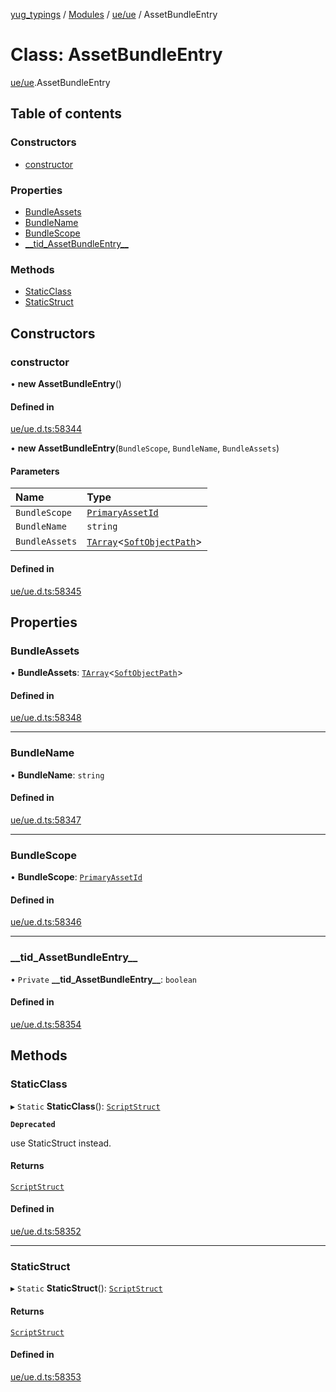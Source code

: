 [yug_typings](../README.md) / [Modules](../modules.md) / [ue/ue](../modules/ue_ue.md) / AssetBundleEntry

# Class: AssetBundleEntry

[ue/ue](../modules/ue_ue.md).AssetBundleEntry

## Table of contents

### Constructors

- [constructor](ue_ue.AssetBundleEntry.md#constructor)

### Properties

- [BundleAssets](ue_ue.AssetBundleEntry.md#bundleassets)
- [BundleName](ue_ue.AssetBundleEntry.md#bundlename)
- [BundleScope](ue_ue.AssetBundleEntry.md#bundlescope)
- [\_\_tid\_AssetBundleEntry\_\_](ue_ue.AssetBundleEntry.md#__tid_assetbundleentry__)

### Methods

- [StaticClass](ue_ue.AssetBundleEntry.md#staticclass)
- [StaticStruct](ue_ue.AssetBundleEntry.md#staticstruct)

## Constructors

### constructor

• **new AssetBundleEntry**()

#### Defined in

[ue/ue.d.ts:58344](https://github.com/YugMetaverse/yug_typings/blob/25cad34/ue/ue.d.ts#L58344)

• **new AssetBundleEntry**(`BundleScope`, `BundleName`, `BundleAssets`)

#### Parameters

| Name | Type |
| :------ | :------ |
| `BundleScope` | [`PrimaryAssetId`](ue_ue.PrimaryAssetId.md) |
| `BundleName` | `string` |
| `BundleAssets` | [`TArray`](../interfaces/ue_puerts.TArray.md)<[`SoftObjectPath`](ue_ue.SoftObjectPath.md)\> |

#### Defined in

[ue/ue.d.ts:58345](https://github.com/YugMetaverse/yug_typings/blob/25cad34/ue/ue.d.ts#L58345)

## Properties

### BundleAssets

• **BundleAssets**: [`TArray`](../interfaces/ue_puerts.TArray.md)<[`SoftObjectPath`](ue_ue.SoftObjectPath.md)\>

#### Defined in

[ue/ue.d.ts:58348](https://github.com/YugMetaverse/yug_typings/blob/25cad34/ue/ue.d.ts#L58348)

___

### BundleName

• **BundleName**: `string`

#### Defined in

[ue/ue.d.ts:58347](https://github.com/YugMetaverse/yug_typings/blob/25cad34/ue/ue.d.ts#L58347)

___

### BundleScope

• **BundleScope**: [`PrimaryAssetId`](ue_ue.PrimaryAssetId.md)

#### Defined in

[ue/ue.d.ts:58346](https://github.com/YugMetaverse/yug_typings/blob/25cad34/ue/ue.d.ts#L58346)

___

### \_\_tid\_AssetBundleEntry\_\_

• `Private` **\_\_tid\_AssetBundleEntry\_\_**: `boolean`

#### Defined in

[ue/ue.d.ts:58354](https://github.com/YugMetaverse/yug_typings/blob/25cad34/ue/ue.d.ts#L58354)

## Methods

### StaticClass

▸ `Static` **StaticClass**(): [`ScriptStruct`](ue_ue.ScriptStruct.md)

**`Deprecated`**

use StaticStruct instead.

#### Returns

[`ScriptStruct`](ue_ue.ScriptStruct.md)

#### Defined in

[ue/ue.d.ts:58352](https://github.com/YugMetaverse/yug_typings/blob/25cad34/ue/ue.d.ts#L58352)

___

### StaticStruct

▸ `Static` **StaticStruct**(): [`ScriptStruct`](ue_ue.ScriptStruct.md)

#### Returns

[`ScriptStruct`](ue_ue.ScriptStruct.md)

#### Defined in

[ue/ue.d.ts:58353](https://github.com/YugMetaverse/yug_typings/blob/25cad34/ue/ue.d.ts#L58353)
